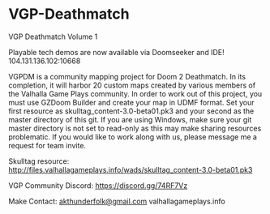 # VGP-Deathmatch
VGP Deathmatch Volume 1

Playable tech demos are now available via Doomseeker and IDE!
104.131.136.102:10668

VGPDM is a community mapping project for Doom 2 Deathmatch. In its completion,
it will harbor 20 custom maps created by various members of the Valhalla Game Plays 
community. In order to work out of this project, you must use GZDoom Builder and 
create your map in UDMF format. Set your first resource as skulltag_content-3.0-beta01.pk3
and your second as the master directory of this git. If you are using Windows, make sure
your git master directory is not set to read-only as this may make sharing resources
problematic. If you would like to work along with us, please message me a request for 
team invite. 

Skulltag resource:
http://files.valhallagameplays.info/wads/skulltag_content-3.0-beta01.pk3

VGP Community Discord:
https://discord.gg/74RF7Vz

Make Contact:
akthunderfolk@gmail.com
valhallagameplays.info